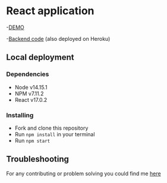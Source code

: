 # React application
-[DEMO](https://andriimanyak.github.io/chat-client/)

-[Backend code](https://github.com/AndriiManyak/chat-server) (also deployed on Heroku)

## Local deployment

### Dependencies
* Node v14.15.1
* NPM v7.11.2
* React v17.0.2

### Installing
* Fork and clone this repository
* Run `npm install` in your terminal
* Run `npm start`

## Troubleshooting
For any contributing or problem solving you could find me [here](https://t.me/AndriyManyak)
